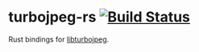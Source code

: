 # turbojpeg-rs  [![Build Status](https://travis-ci.org/ealasu/turbojpeg-rs.svg?branch=master)](https://travis-ci.org/ealasu/turbojpeg-rs)
Rust bindings for [libturbojpeg](https://github.com/libjpeg-turbo/libjpeg-turbo).
